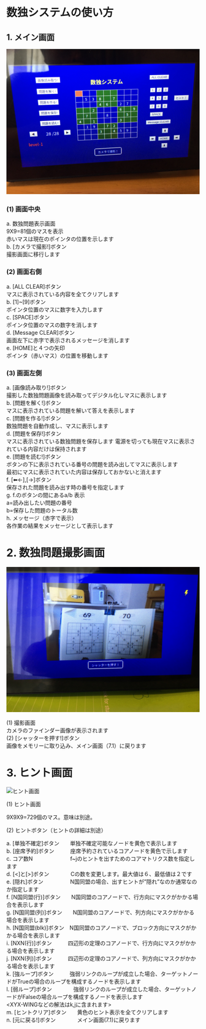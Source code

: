 # 数独システムの使い方

##  1. メイン画面

![メイン画面](../images/main_screen.jpeg)


### (1) 画面中央
   a. 数独問題表示画面  
      9X9=81個のマスを表示  
      赤いマスは現在のポインタの位置を示します  
   b. [カメラで撮影!]ボタン  
      撮影画面に移行します

### (2) 画面右側
   a. [ALL CLEAR]ボタン  
      マスに表示されている内容を全てクリアします  
   b. [1]~[9]ボタン  
      ポインタ位置のマスに数字を入力します  
   c. [SPACE]ボタン  
      ポインタ位置のマスの数字を消します  
   d. [Message CLEAR]ボタン  
      画面左下に赤字で表示されるメッセージを消します  
   e. [HOME]と４つの矢印  
      ポインタ（赤いマス）の位置を移動します

### (3) 画面左側
   a. [画像読み取り!]ボタン  
      撮影した数独問題画像を読み取ってデジタル化しマスに表示します  
   b. [問題を解く!]ボタン  
      マスに表示されている問題を解いて答えを表示します  
   c. [問題を作る!]ボタン  
      数独問題を自動作成し、マスに表示します  
   d. [問題を保存!]ボタン  
      マスに表示されている数独問題を保存します
      電源を切っても現在マスに表示されている内容だけは保持されます  
   e. [問題を読む!]ボタン  
      ボタンの下に表示されている番号の問題を読み出してマスに表示します  
      最初にマスに表示されていた内容は保存しておかないと消えます  
   f. [⬅<-],[->]ボタン  
      保存された問題を読み出す時の番号を指定します  
   g. f.のボタンの間にあるa/b 表示  
      a=読み出したい問題の番号  
      b=保存した問題のトータル数  
   h. メッセージ（赤字で表示）  
      各作業の結果をメッセージとして表示します

# 2. 数独問題撮影画面 
![撮影画面](../images/camera_screen.jpeg)

(1) 撮影画面  
    カメラのファインダー画像が表示されます  
(2) [シャッターを押す!]ボタン  
    画像をメモリーに取り込み、メイン画面（7.1）に戻ります

# 3. ヒント画面  

![ヒント画面](../images/hint_screen.jpeg)

(1) ヒント画面

   9X9X9=729個のマス。意味は別途。

(2) ヒントボタン（ヒントの詳細は別途）

a. [単独不確定]ボタン　　単独不確定可能なノードを黄色で表示します  
b. [座席予約]ボタン　　　座席予約されているコアノードを黄色で示します  
c. コア数N　　　　　　　f~jのヒントを出すためのコアマトリクス数を指定します  
d. [<]と[>]ボタン　　　　Cの数を変更します。最大値は６、最低値は２です  
e. [隠れ]ボタン　　　　　N国同盟の場合、出すヒントが”隠れ”なのか通常なのか指定します  
f. [N国同盟(行)]ボタン　　N国同盟のコアノードで、行方向にマスクがかかる場合を表示します  
g. [N国同盟(列)]ボタン　　N国同盟のコアノードで、列方向にマスクがかかる場合を表示します  
h. [N国同盟(blk)]ボタン　N国同盟のコアノードで、ブロック方向にマスクがかかる場合を表示します  
i. [NXN(行)]ボタン　　　四辺形の定理のコアノードで、行方向にマスクがかかる場合を表示します  
j. [NXN(列)]ボタン　　　四辺形の定理のコアノードで、列方向にマスクがかかる場合を表示します  
k. [強ループ]ボタン　　　強弱リンクのループが成立した場合、ターゲットノードがTrueの場合のループを構成するノードを表示します  
l. [弱ループ]ボタン　　　　強弱リンクのループが成立した場合、ターゲットノードがFalseの場合ループを構成するノードを表示します  
  <XYX-WINGなどの解法はk,jに含まれます>  
m. [ヒントクリア]ボタン　　黄色のヒント表示を全てクリアします  
n. [元に戻る!]ボタン　　　　メイン画面(7.1)に戻ります